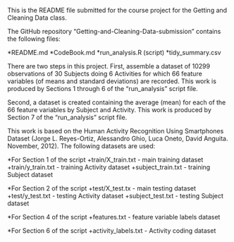 This is the README file submitted for the course project for the Getting
and Cleaning Data class.

The GitHub repository “Getting-and-Cleaning-Data-submission” contains
the following files:

*README.md *CodeBook.md *run\_analysis.R (script) *tidy\_summary.csv

There are two steps in this project. First, assemble a dataset of 10299
observations of 30 Subjects doing 6 Activities for which 66 feature
variables (of means and standard deviations) are recorded. This work is
produced by Sections 1 through 6 of the “run\_analysis” script file.

Second, a dataset is created containing the average (mean) for each of
the 66 feature variables by Subject and Activity. This work is produced
by Section 7 of the “run\_analysis” script file.

This work is based on the Human Activity Recognition Using Smartphones
Dataset (Jorge L. Reyes-Ortiz, Alessandro Ghio, Luca Oneto, David
Anguita. November, 2012). The following datasets are used:

\*For Section 1 of the script +train/X\_train.txt - main training
dataset +train/y\_train.txt - training Activity dataset
+subject\_train.txt - training Subject dataset

\*For Section 2 of the script +test/X\_test.tx - main testing dataset
+test/y\_test.txt - testing Activity dataset +subject\_test.txt -
testing Subject dataset

\*For Section 4 of the script +features.txt - feature variable labels
dataset

\*For Section 6 of the script +activity\_labels.txt - Activity coding
dataset
